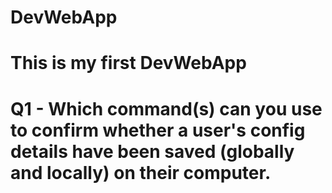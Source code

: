 # DevWebApp
# This is my first DevWebApp

# Q1 - Which command(s) can you use to confirm whether a user's config details have been saved (globally and locally) on their computer.